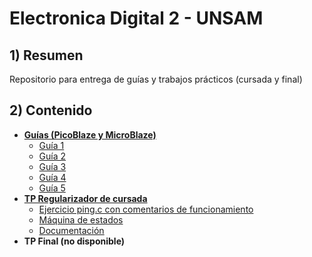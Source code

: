 # Electronica Digital 2 - UNSAM

## 1) Resumen

Repositorio para entrega de guías y trabajos prácticos (cursada y final)

## 2) Contenido

-   [**Guías (PicoBlaze y MicroBlaze)**](https://github.com/JaviCeRodriguez/ElectronicaDigital2-UNSAM/tree/main/guias)
    -   [Guía 1](https://github.com/JaviCeRodriguez/ElectronicaDigital2-UNSAM/tree/main/guias/guia_1)
    -   [Guía 2](https://github.com/JaviCeRodriguez/ElectronicaDigital2-UNSAM/tree/main/guias/guia_2)
    -   [Guía 3](https://github.com/JaviCeRodriguez/ElectronicaDigital2-UNSAM/tree/main/guias/guia_3)
    -   [Guía 4](https://github.com/JaviCeRodriguez/ElectronicaDigital2-UNSAM/tree/main/guias/guia_4)
    -   [Guía 5](https://github.com/JaviCeRodriguez/ElectronicaDigital2-UNSAM/tree/main/guias/guia_5)
-   [**TP Regularizador de cursada**](https://github.com/JaviCeRodriguez/ElectronicaDigital2-UNSAM/tree/main/tp-regularizador)
    -   [Ejercicio ping.c con comentarios de funcionamiento](https://github.com/JaviCeRodriguez/ElectronicaDigital2-UNSAM/blob/main/tp-regularizador/ping.c)
    -   [Máquina de estados](https://github.com/JaviCeRodriguez/ElectronicaDigital2-UNSAM/tree/main/tp-regularizador/stateMachine)
    -   [Documentación](https://github.com/JaviCeRodriguez/ElectronicaDigital2-UNSAM/tree/main/tp-regularizador/documents)
-   **TP Final (no disponible)**
